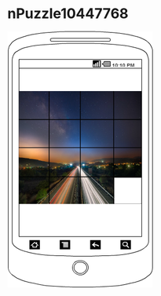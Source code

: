 nPuzzle10447768
===============
![My image](https://raw.githubusercontent.com/MarcSelles/nPuzzle10447768/master/nPuzzle%20readme/Begin%20scherm%20spel.png)
